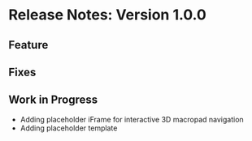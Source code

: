 # Release Notes: Version 1.0.0

## Feature

## Fixes

## Work in Progress

- Adding placeholder iFrame for interactive 3D macropad navigation
- Adding placeholder template
